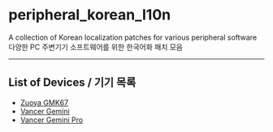 # peripheral_korean_l10n

A collection of Korean localization patches for various peripheral software   
다양한 PC 주변기기 소프트웨어를 위한 한국어화 패치 모음

----

## List of Devices / 기기 목록

* [Zuoya GMK67](zuoya-gmk67)
* [Vancer Gemini](vancer-gemini)
* [Vancer Gemini Pro](vancer-gemini-pro)